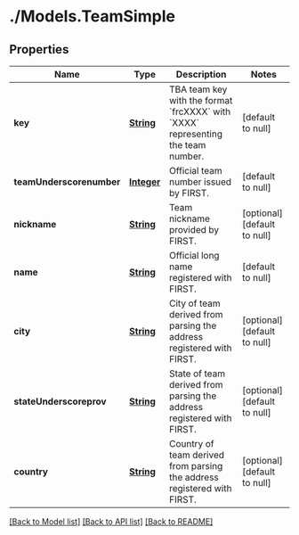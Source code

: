 # ./Models.TeamSimple
## Properties

Name | Type | Description | Notes
------------ | ------------- | ------------- | -------------
**key** | [**String**](string.md) | TBA team key with the format &#x60;frcXXXX&#x60; with &#x60;XXXX&#x60; representing the team number. | [default to null]
**teamUnderscorenumber** | [**Integer**](integer.md) | Official team number issued by FIRST. | [default to null]
**nickname** | [**String**](string.md) | Team nickname provided by FIRST. | [optional] [default to null]
**name** | [**String**](string.md) | Official long name registered with FIRST. | [default to null]
**city** | [**String**](string.md) | City of team derived from parsing the address registered with FIRST. | [optional] [default to null]
**stateUnderscoreprov** | [**String**](string.md) | State of team derived from parsing the address registered with FIRST. | [optional] [default to null]
**country** | [**String**](string.md) | Country of team derived from parsing the address registered with FIRST. | [optional] [default to null]

[[Back to Model list]](../README.md#documentation-for-models) [[Back to API list]](../README.md#documentation-for-api-endpoints) [[Back to README]](../README.md)

